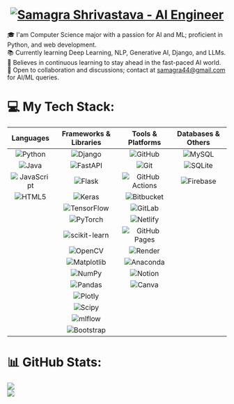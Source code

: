 <h1 align="center">
  <a href="https://git.io/typing-svg">
    <img src="https://readme-typing-svg.herokuapp.com?font=Fira+Code&weight=600&size=24&pause=1000&color=00C4B4&center=true&vCenter=true&width=600&lines=Samagra+Shrivastava+-+AI+Engineer" alt="Samagra Shrivastava - AI Engineer" />
  </a>
</h1>

🎓 I'am Computer Science major with a passion for AI and ML; proficient in Python, and web development.    
📚 Currently learning Deep Learning, NLP, Generative AI, Django, and LLMs.     
🔄 Believes in continuous learning to stay ahead in the fast-paced AI world.    
💬 Open to collaboration and discussions; contact at samagra44@gmail.com for AI/ML queries.          
 
# 💻 My Tech Stack:
| **Languages** | **Frameworks & Libraries** | **Tools & Platforms** | **Databases & Others** |
|:-------------:|:--------------------------:|:---------------------:|:----------------------:|
| ![Python](https://img.shields.io/badge/-Python-3776AB?logo=python&logoColor=white) | ![Django](https://img.shields.io/badge/-Django-092E20?logo=django&logoColor=white) | ![GitHub](https://img.shields.io/badge/-GitHub-181717?logo=github&logoColor=white) | ![MySQL](https://img.shields.io/badge/-MySQL-4479A1?logo=mysql&logoColor=white) |
| ![Java](https://img.shields.io/badge/-Java-007396?logo=java&logoColor=white) | ![FastAPI](https://img.shields.io/badge/-FastAPI-009688?logo=fastapi&logoColor=white) | ![Git](https://img.shields.io/badge/-Git-F05032?logo=git&logoColor=white) | ![SQLite](https://img.shields.io/badge/-SQLite-003B57?logo=sqlite&logoColor=white) |
| ![JavaScript](https://img.shields.io/badge/-JavaScript-F7DF1E?logo=javascript&logoColor=black) | ![Flask](https://img.shields.io/badge/-Flask-000000?logo=flask&logoColor=white) | ![GitHub Actions](https://img.shields.io/badge/-GitHub%20Actions-2088FF?logo=github-actions&logoColor=white) | ![Firebase](https://img.shields.io/badge/-Firebase-FFCA28?logo=firebase&logoColor=black) |
| ![HTML5](https://img.shields.io/badge/-HTML5-E34F26?logo=html5&logoColor=white) | ![Keras](https://img.shields.io/badge/-Keras-D00000?logo=keras&logoColor=white) | ![Bitbucket](https://img.shields.io/badge/-Bitbucket-0052CC?logo=bitbucket&logoColor=white) | |
| | ![TensorFlow](https://img.shields.io/badge/-TensorFlow-FF6F00?logo=tensorflow&logoColor=white) | ![GitLab](https://img.shields.io/badge/-GitLab-FCA121?logo=gitlab&logoColor=white) | |
| | ![PyTorch](https://img.shields.io/badge/-PyTorch-EE4C2C?logo=pytorch&logoColor=white) | ![Netlify](https://img.shields.io/badge/-Netlify-00C7B7?logo=netlify&logoColor=white) | |
| | ![scikit-learn](https://img.shields.io/badge/-scikit--learn-F7931E?logo=scikit-learn&logoColor=white) | ![GitHub Pages](https://img.shields.io/badge/-GitHub%20Pages-222222?logo=github-pages&logoColor=white) | |
| | ![OpenCV](https://img.shields.io/badge/-OpenCV-5C3EE8?logo=opencv&logoColor=white) | ![Render](https://img.shields.io/badge/-Render-46E3B7?logo=render&logoColor=white) | |
| | ![Matplotlib](https://img.shields.io/badge/-Matplotlib-11557C?logo=matplotlib&logoColor=white) | ![Anaconda](https://img.shields.io/badge/-Anaconda-44A833?logo=anaconda&logoColor=white) | |
| | ![NumPy](https://img.shields.io/badge/-NumPy-013243?logo=numpy&logoColor=white) | ![Notion](https://img.shields.io/badge/-Notion-000000?logo=notion&logoColor=white) | |
| | ![Pandas](https://img.shields.io/badge/-Pandas-150458?logo=pandas&logoColor=white) | ![Canva](https://img.shields.io/badge/-Canva-00C4B4?logo=canva&logoColor=white) | |
| | ![Plotly](https://img.shields.io/badge/-Plotly-3F4F75?logo=plotly&logoColor=white) | | |
| | ![Scipy](https://img.shields.io/badge/-Scipy-8CAAE6?logo=scipy&logoColor=white) | | |
| | ![mlflow](https://img.shields.io/badge/-mlflow-0194D2?logo=mlflow&logoColor=white) | | |
| | ![Bootstrap](https://img.shields.io/badge/-Bootstrap-7952B3?logo=bootstrap&logoColor=white) | | |

# 📊 GitHub Stats:
![](https://github-readme-streak-stats.herokuapp.com/?user=samagra44&theme=algolia&hide_border=true)<br/>
![](https://github-readme-stats.vercel.app/api/top-langs/?username=samagra44&theme=algolia&hide_border=true&include_all_commits=false&count_private=false&layout=compact)
